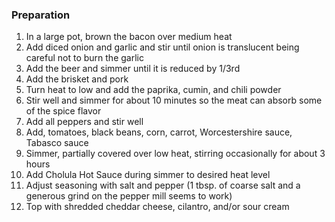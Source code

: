 ### Preparation ###

1. In a large pot, brown the bacon over medium heat
2. Add diced onion and garlic and stir until onion is translucent being careful not to burn the garlic
3. Add the beer and simmer until it is reduced by 1/3rd
4. Add the brisket and pork
5. Turn heat to low and add the paprika, cumin, and chili powder
6. Stir well and simmer for about 10 minutes so the meat can absorb some of the spice flavor
7. Add all peppers and stir well
8. Add, tomatoes, black beans, corn, carrot, Worcestershire sauce, Tabasco sauce
9. Simmer, partially covered over low heat, stirring occasionally for about 3 hours
10. Add Cholula Hot Sauce during simmer to desired heat level
11. Adjust seasoning with salt and pepper (1 tbsp. of coarse salt and a generous grind on the pepper mill seems to work)
12. Top with shredded cheddar cheese, cilantro, and/or sour cream
